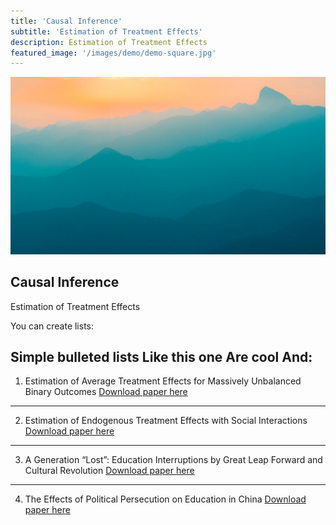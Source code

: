 ```yaml
---
title: 'Causal Inference'
subtitle: 'Estimation of Treatment Effects'
description: Estimation of Treatment Effects
featured_image: '/images/demo/demo-square.jpg'
---
```


![](/images/demo/demo-landscape.jpg)

## Causal Inference



Estimation of Treatment Effects

You can create lists:

Simple bulleted lists
Like this one
Are cool
And:
---
1. Estimation of Average Treatment Effects for Massively Unbalanced Binary Outcomes
[Download paper here](https://github.com/Lilyliu8262/Lily-s-Website/blob/main/Papers/Bootstrap.pdf)


---
2. Estimation of Endogenous Treatment Effects with Social Interactions
[Download paper here](https://github.com/Lilyliu8262/Lily-s-Website/blob/main/Papers/Network_Effects.pdf)


---
3. A Generation “Lost”: Education Interruptions by Great Leap Forward and Cultural Revolution
[Download paper here](https://github.com/Lilyliu8262/Lily-s-Website/blob/main/Papers/Education.pdf)


---
4. The Effects of Political Persecution on Education in China
[Download paper here](https://github.com/Lilyliu8262/Lily-s-Website/blob/main/Papers/Political_Persecution.pdf)

